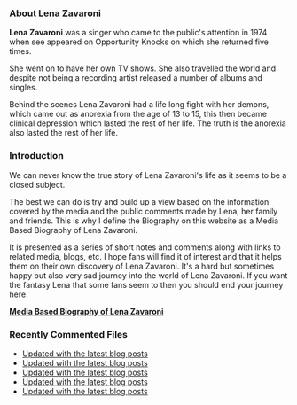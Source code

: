 ### About Lena Zavaroni

<p><strong>Lena Zavaroni</strong> was a singer who came to the public's attention in 1974 when see appeared on Opportunity Knocks on which she returned five times.</p>

<p>She went on to have her own TV shows. She also travelled the world and despite not being a recording artist released a number of albums and singles.</p>

<p>Behind the scenes Lena Zavaroni had a life long fight with her demons, which came out as anorexia from the age of 13 to 15, this then became clinical depression which lasted the rest of her life. The truth is the anorexia also lasted the rest of her life.</p>

### Introduction

<p>We can never know the true story of Lena Zavaroni's life as it seems to be a closed subject.</p>

<p>The best we can do is try and build up a view based on the information covered by the media and the public comments made by Lena, her family and friends. This is why I define the Biography on this website as a Media Based Biography of Lena Zavaroni.</p>

<p>It is presented as a series of short notes and comments along with links to related media, blogs, etc. I hope fans will find it of interest and that it helps them on their own discovery of Lena Zavaroni. It's a hard but sometimes happy but also very sad journey into the world of Lena Zavaroni. If you want the fantasy Lena that some fans seem to then you should end your journey here.</p>

<a href="https://fanzoflenazavaroni.github.io/biography/lena-zavaroni/"><strong>Media Based Biography of Lena Zavaroni</strong></a>

### Recently Commented Files

<!-- BLOG-POST-LIST:START -->
- [Updated with the latest blog posts](https://github.com/FanzOfLenaZavaroni/fanzoflenazavaroni.github.io/commit/971118c5598484ff47d7163be5b2566519c1d84e)
- [Updated with the latest blog posts](https://github.com/FanzOfLenaZavaroni/fanzoflenazavaroni.github.io/commit/4a39e68cef2088892f4107d02b638c6707da65d4)
- [Updated with the latest blog posts](https://github.com/FanzOfLenaZavaroni/fanzoflenazavaroni.github.io/commit/bca1dc221bbe87c86d76f232d5e1cfcd514aeda4)
- [Updated with the latest blog posts](https://github.com/FanzOfLenaZavaroni/fanzoflenazavaroni.github.io/commit/4c12220a0173f4304bea9b02b28d19bab7732c71)
- [Updated with the latest blog posts](https://github.com/FanzOfLenaZavaroni/fanzoflenazavaroni.github.io/commit/9b58006c10c40d3d92acdbc538302d01f66ee97e)
<!-- BLOG-POST-LIST:END -->
